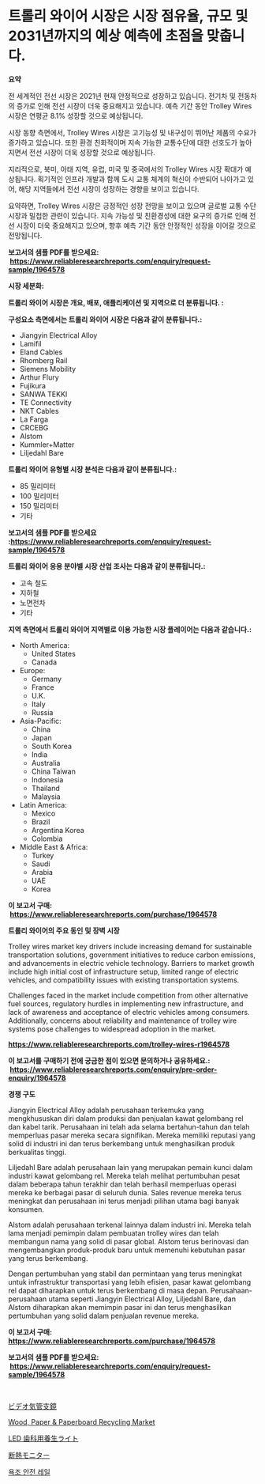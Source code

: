 <p><h1>트롤리 와이어 시장은 시장 점유율, 규모 및 2031년까지의 예상 예측에 초점을 맞춥니다.</h1></p><p><strong>요약</strong></p>
<p><p>전 세계적인 전선 시장은 2021년 현재 안정적으로 성장하고 있습니다. 전기차 및 전동차의 증가로 인해 전선 시장이 더욱 중요해지고 있습니다. 예측 기간 동안 Trolley Wires 시장은 연평균 8.1% 성장할 것으로 예상됩니다.</p><p>시장 동향 측면에서, Trolley Wires 시장은 고기능성 및 내구성이 뛰어난 제품의 수요가 증가하고 있습니다. 또한 환경 친화적이며 지속 가능한 교통수단에 대한 선호도가 높아지면서 전선 시장이 더욱 성장할 것으로 예상됩니다.</p><p>지리적으로, 북미, 아태 지역, 유럽, 미국 및 중국에서의 Trolley Wires 시장 확대가 예상됩니다. 획기적인 인프라 개발과 함께 도시 교통 체계의 혁신이 수반되어 나아가고 있어, 해당 지역들에서 전선 시장이 성장하는 경향을 보이고 있습니다.</p><p>요약하면, Trolley Wires 시장은 긍정적인 성장 전망을 보이고 있으며 글로벌 교통 수단 시장과 밀접한 관련이 있습니다. 지속 가능성 및 친환경성에 대한 요구의 증가로 인해 전선 시장이 더욱 중요해지고 있으며, 향후 예측 기간 동안 안정적인 성장을 이어갈 것으로 전망됩니다.</p></p>
<p><strong>보고서의 샘플 PDF를 받으세요: &nbsp;<a href="https://www.reliableresearchreports.com/enquiry/request-sample/1964578">https://www.reliableresearchreports.com/enquiry/request-sample/1964578</a></strong></p>
<p><strong>시장 세분화:</strong></p>
<p><strong> 트롤리 와이어 시장은 개요, 배포, 애플리케이션 및 지역으로 더 분류됩니다. :</strong></p>
<p><strong>구성요소 측면에서는 트롤리 와이어 시장은 다음과 같이 분류됩니다.:</strong></p>
<p><ul><li>Jiangyin Electrical Alloy</li><li>Lamifil</li><li>Eland Cables</li><li>Rhomberg Rail</li><li>Siemens Mobility</li><li>Arthur Flury</li><li>Fujikura</li><li>SANWA TEKKI</li><li>TE Connectivity</li><li>NKT Cables</li><li>La Farga</li><li>CRCEBG</li><li>Alstom</li><li>Kummler+Matter</li><li>Liljedahl Bare</li></ul></p>
<p><strong> 트롤리 와이어 유형별 시장 분석은 다음과 같이 분류됩니다.:</strong></p>
<p><ul><li>85 밀리미터</li><li>100 밀리미터</li><li>150 밀리미터</li><li>기타</li></ul></p>
<p><strong>보고서의 샘플 PDF를 받으세요 :<a href="https://www.reliableresearchreports.com/enquiry/request-sample/1964578">https://www.reliableresearchreports.com/enquiry/request-sample/1964578</a></strong></p>
<p><strong> 트롤리 와이어 응용 분야별 시장 산업 조사는 다음과 같이 분류됩니다.:</strong></p>
<p><ul><li>고속 철도</li><li>지하철</li><li>노면전차</li><li>기타</li></ul></p>
<p><strong>지역 측면에서 트롤리 와이어 지역별로 이용 가능한 시장 플레이어는 다음과 같습니다.:</strong></p>
<p><ul>
    <li>
        North America:
        <ul>
            <li>United States</li>
            <li>Canada</li>
        </ul>
    </li>
    <li>
        Europe:
        <ul>
            <li>Germany</li>
            <li>France</li>
            <li>U.K.</li>
            <li>Italy</li>
            <li>Russia</li>
        </ul>
    </li>
    <li>
        Asia-Pacific:
        <ul>
            <li>China</li>
            <li>Japan</li>
            <li>South Korea</li>
            <li>India</li>
            <li>Australia</li>
            <li>China Taiwan</li>
            <li>Indonesia</li>
            <li>Thailand</li>
            <li>Malaysia</li>
        </ul>
    </li>
    <li>
        Latin America:
        <ul>
            <li>Mexico</li>
            <li>Brazil</li>
            <li>Argentina Korea</li>
            <li>Colombia</li>
        </ul>
    </li>
    <li>
        Middle East & Africa:
        <ul>
            <li>Turkey</li>
            <li>Saudi</li>
            <li>Arabia</li>
            <li>UAE</li>
            <li>Korea</li>
        </ul>
    </li>
    </ul></p>
<p><strong>이 보고서 구매: &nbsp;<a href="https://www.reliableresearchreports.com/purchase/1964578">https://www.reliableresearchreports.com/purchase/1964578</a></strong></p>
<p><strong>트롤리 와이어의 주요 동인 및 장벽 시장</strong></p>
<p><p>Trolley wires market key drivers include increasing demand for sustainable transportation solutions, government initiatives to reduce carbon emissions, and advancements in electric vehicle technology. Barriers to market growth include high initial cost of infrastructure setup, limited range of electric vehicles, and compatibility issues with existing transportation systems.</p><p>Challenges faced in the market include competition from other alternative fuel sources, regulatory hurdles in implementing new infrastructure, and lack of awareness and acceptance of electric vehicles among consumers. Additionally, concerns about reliability and maintenance of trolley wire systems pose challenges to widespread adoption in the market.</p></p>
<p><strong><a href="https://www.reliableresearchreports.com/trolley-wires-r1964578">https://www.reliableresearchreports.com/trolley-wires-r1964578</a></strong></p>
<p><strong>이 보고서를 구매하기 전에 궁금한 점이 있으면 문의하거나 공유하세요.: &nbsp;<a href="https://www.reliableresearchreports.com/enquiry/pre-order-enquiry/1964578">https://www.reliableresearchreports.com/enquiry/pre-order-enquiry/1964578</a></strong></p>
<p><strong>경쟁 구도</strong></p>
<p><p>Jiangyin Electrical Alloy adalah perusahaan terkemuka yang mengkhususkan diri dalam produksi dan penjualan kawat gelombang rel dan kabel tarik. Perusahaan ini telah ada selama bertahun-tahun dan telah memperluas pasar mereka secara signifikan. Mereka memiliki reputasi yang solid di industri ini dan terus berkembang untuk menghasilkan produk berkualitas tinggi.</p><p>Liljedahl Bare adalah perusahaan lain yang merupakan pemain kunci dalam industri kawat gelombang rel. Mereka telah melihat pertumbuhan pesat dalam beberapa tahun terakhir dan telah berhasil memperluas operasi mereka ke berbagai pasar di seluruh dunia. Sales revenue mereka terus meningkat dan perusahaan ini terus menjadi pilihan utama bagi banyak konsumen.</p><p>Alstom adalah perusahaan terkenal lainnya dalam industri ini. Mereka telah lama menjadi pemimpin dalam pembuatan trolley wires dan telah membangun nama yang solid di pasar global. Alstom terus berinovasi dan mengembangkan produk-produk baru untuk memenuhi kebutuhan pasar yang terus berkembang.</p><p>Dengan pertumbuhan yang stabil dan permintaan yang terus meningkat untuk infrastruktur transportasi yang lebih efisien, pasar kawat gelombang rel dapat diharapkan untuk terus berkembang di masa depan. Perusahaan-perusahaan utama seperti Jiangyin Electrical Alloy, Liljedahl Bare, dan Alstom diharapkan akan memimpin pasar ini dan terus menghasilkan pertumbuhan yang solid dalam penjualan revenue mereka.</p></p>
<p><strong>이 보고서 구매: &nbsp; <a href="https://www.reliableresearchreports.com/purchase/1964578">https://www.reliableresearchreports.com/purchase/1964578</a></strong></p>
<p><strong>보고서의 샘플 PDF를 받으세요: &nbsp;<a href="https://www.reliableresearchreports.com/enquiry/request-sample/1964578">https://www.reliableresearchreports.com/enquiry/request-sample/1964578</a></strong><strong></strong></p>
<p>&nbsp;</p>
<p><p><a href="https://medium.com/@josephee58/%E3%83%93%E3%83%87%E3%82%AA%E6%B0%97%E7%AE%A1%E6%94%AF%E9%8F%A1%E5%B8%82%E5%A0%B4-%E5%B8%82%E5%A0%B4%E3%82%B7%E3%82%A7%E3%82%A2-%E5%B8%82%E5%A0%B4%E5%8B%95%E5%90%91-%E3%81%9D%E3%81%97%E3%81%A6%E5%B0%86%E6%9D%A5%E3%81%AE%E6%88%90%E9%95%B7%E3%82%92%E6%8E%A2%E3%82%8B-d6fcd84871eb">ビデオ気管支鏡</a></p><p><a href="https://github.com/jodemen/Market-Research-Report-List-2/blob/main/wood-paper-paperboard-recycling-market.md">Wood, Paper & Paperboard Recycling Market</a></p><p><a href="https://github.com/joaejkdzgyljvo6/Market-Research-Report-List-1/blob/main/128144526274.md">LED 歯科用養生ライト</a></p><p><a href="https://medium.com/@rusty-marie2024/%E6%96%AD%E7%86%B1%E7%9B%A3%E8%A6%96%E5%B8%82%E5%A0%B4%E3%83%AC%E3%83%9D%E3%83%BC%E3%83%88%E3%81%AF-%E3%81%93%E3%81%AE%E5%B8%82%E5%A0%B4%E3%81%AE%E6%9C%80%E6%96%B0%E3%81%AE%E3%83%88%E3%83%AC%E3%83%B3%E3%83%89%E3%81%A8%E6%88%90%E9%95%B7%E6%A9%9F%E4%BC%9A%E3%82%92%E6%98%8E%E3%82%89%E3%81%8B%E3%81%AB%E3%81%97%E3%81%BE%E3%81%99-362cb925d3e2">断熱モニター</a></p><p><a href="https://medium.com/@gummibear5656757/%EC%9A%95%EC%A1%B0-%EC%95%88%EC%A0%84-%EB%82%9C%EA%B0%84-%EC%8B%9C%EC%9E%A5-%EA%B7%9C%EB%AA%A8%EB%8A%94-%EA%B8%80%EB%A1%9C%EB%B2%8C-%EC%82%B0%EC%97%85%EC%97%90%EC%84%9C-%EC%B5%9C%EC%A0%81%EC%9D%98-%EB%A7%88%EC%BC%80%ED%8C%85-%EC%B1%84%EB%84%90%EC%9D%84-%EB%B3%B4%EC%97%AC%EC%A4%8D%EB%8B%88%EB%8B%A4-5431ba18daee">욕조 안전 레일</a></p></p>